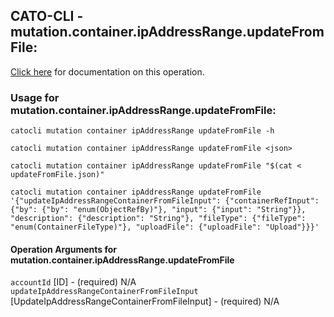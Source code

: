 
## CATO-CLI - mutation.container.ipAddressRange.updateFromFile:
[Click here](https://api.catonetworks.com/documentation/#mutation-updateFromFile) for documentation on this operation.

### Usage for mutation.container.ipAddressRange.updateFromFile:

`catocli mutation container ipAddressRange updateFromFile -h`

`catocli mutation container ipAddressRange updateFromFile <json>`

`catocli mutation container ipAddressRange updateFromFile "$(cat < updateFromFile.json)"`

`catocli mutation container ipAddressRange updateFromFile '{"updateIpAddressRangeContainerFromFileInput": {"containerRefInput": {"by": {"by": "enum(ObjectRefBy)"}, "input": {"input": "String"}}, "description": {"description": "String"}, "fileType": {"fileType": "enum(ContainerFileType)"}, "uploadFile": {"uploadFile": "Upload"}}}'`

#### Operation Arguments for mutation.container.ipAddressRange.updateFromFile ####
`accountId` [ID] - (required) N/A 
`updateIpAddressRangeContainerFromFileInput` [UpdateIpAddressRangeContainerFromFileInput] - (required) N/A 
